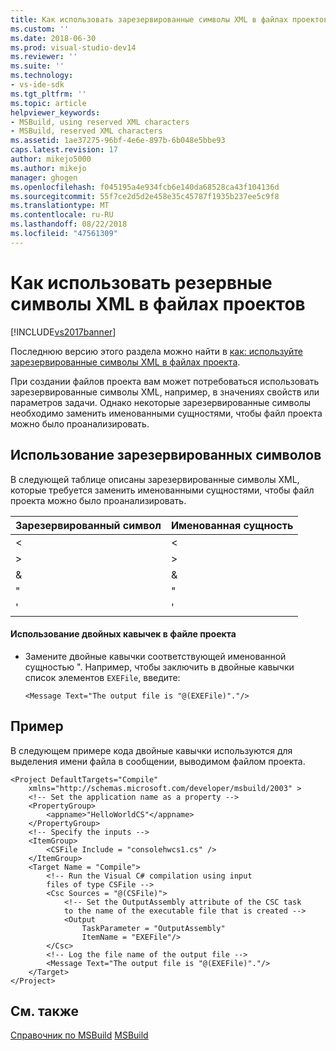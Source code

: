 ```yaml
---
title: Как использовать зарезервированные символы XML в файлах проектов | Документы Майкрософт
ms.custom: ''
ms.date: 2018-06-30
ms.prod: visual-studio-dev14
ms.reviewer: ''
ms.suite: ''
ms.technology:
- vs-ide-sdk
ms.tgt_pltfrm: ''
ms.topic: article
helpviewer_keywords:
- MSBuild, using reserved XML characters
- MSBuild, reserved XML characters
ms.assetid: 1ae37275-96bf-4e6e-897b-6b048e5bbe93
caps.latest.revision: 17
author: mikejo5000
ms.author: mikejo
manager: ghogen
ms.openlocfilehash: f045195a4e934fcb6e140da68528ca43f104136d
ms.sourcegitcommit: 55f7ce2d5d2e458e35c45787f1935b237ee5c9f8
ms.translationtype: MT
ms.contentlocale: ru-RU
ms.lasthandoff: 08/22/2018
ms.locfileid: "47561309"
---
```

# <a name="how-to-use-reserved-xml-characters-in-project-files"></a>Как использовать резервные символы XML в файлах проектов
[!INCLUDE[vs2017banner](../includes/vs2017banner.md)]

Последнюю версию этого раздела можно найти в [как: используйте зарезервированные символы XML в файлах проекта](https://docs.microsoft.com/visualstudio/msbuild/how-to-use-reserved-xml-characters-in-project-files).  
  
  
При создании файлов проекта вам может потребоваться использовать зарезервированные символы XML, например, в значениях свойств или параметров задачи. Однако некоторые зарезервированные символы необходимо заменить именованными сущностями, чтобы файл проекта можно было проанализировать.  
  
## <a name="using-reserved-characters"></a>Использование зарезервированных символов  
 В следующей таблице описаны зарезервированные символы XML, которые требуется заменить именованными сущностями, чтобы файл проекта можно было проанализировать.  
  
|Зарезервированный символ|Именованная сущность|  
|------------------------|------------------|  
|\<|&lt;|  
|>|&gt;|  
|&|&amp;|  
|"|&quot;|  
|'|&apos;|  
  
#### <a name="to-use-double-quotes-in-a-project-file"></a>Использование двойных кавычек в файле проекта  
  
-   Замените двойные кавычки соответствующей именованной сущностью &quot;. Например, чтобы заключить в двойные кавычки список элементов `EXEFile`, введите:  
  
    ```  
    <Message Text="The output file is "@(EXEFile)"."/>  
    ```  
  
## <a name="example"></a>Пример  
 В следующем примере кода двойные кавычки используются для выделения имени файла в сообщении, выводимом файлом проекта.  
  
```  
<Project DefaultTargets="Compile"  
    xmlns="http://schemas.microsoft.com/developer/msbuild/2003" >  
    <!-- Set the application name as a property -->  
    <PropertyGroup>  
        <appname>"HelloWorldCS"</appname>  
    </PropertyGroup>  
    <!-- Specify the inputs -->  
    <ItemGroup>  
        <CSFile Include = "consolehwcs1.cs" />  
    </ItemGroup>  
    <Target Name = "Compile">  
        <!-- Run the Visual C# compilation using input  
        files of type CSFile -->  
        <Csc Sources = "@(CSFile)">  
            <!-- Set the OutputAssembly attribute of the CSC task  
            to the name of the executable file that is created -->  
            <Output  
                TaskParameter = "OutputAssembly"  
                ItemName = "EXEFile"/>  
        </Csc>  
        <!-- Log the file name of the output file -->  
        <Message Text="The output file is "@(EXEFile)"."/>  
    </Target>  
</Project>  
```  
  
## <a name="see-also"></a>См. также  
 [Справочник по MSBuild](../msbuild/msbuild-reference.md) [MSBuild](msbuild.md)


